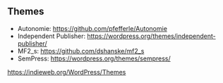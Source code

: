 ## Themes

* Autonomie: https://github.com/pfefferle/Autonomie
* Independent Publisher: https://wordpress.org/themes/independent-publisher/
* MF2_s: https://github.com/dshanske/mf2_s
* SemPress: https://wordpress.org/themes/sempress/

https://indieweb.org/WordPress/Themes
